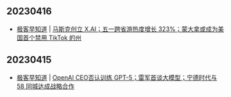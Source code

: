 ## 20230416
- [极客早知道](https://www.geekpark.net/column/74) | [马斯克创立 X.AI；五一跨省游热度增长 323%；蒙大拿或成为美国首个禁用 TikTok 的州](https://www.geekpark.net/news/317601)

## 20230415
- [极客早知道](https://www.geekpark.net/column/74) | [OpenAI CEO否认训练 GPT-5；雷军首谈大模型；宁德时代与 58 同城达成战略合作](https://www.geekpark.net/news/317596)

